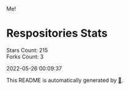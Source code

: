 Me!

# Respositories Stats
Stars Count: 215  
Forks Count: 3

2022-05-26 00:09:37  

This README is automatically generated by [🐰](https://github.com/rnitta/rnitta).
